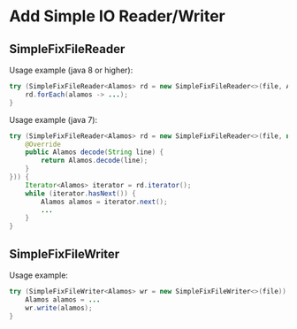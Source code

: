 # Add Simple IO Reader/Writer

## SimpleFixFileReader


Usage example (java 8 or higher):

~~~java
try (SimpleFixFileReader<Alamos> rd = new SimpleFixFileReader<>(file, Alamos::decode)) {
    rd.forEach(alamos -> ...);
}
~~~

Usage example (java 7):

~~~java
try (SimpleFixFileReader<Alamos> rd = new SimpleFixFileReader<>(file, new FixDecoder<Alamos>() {
    @Override
    public Alamos decode(String line) {
        return Alamos.decode(line);
    }
})) {
    Iterator<Alamos> iterator = rd.iterator();
    while (iterator.hasNext()) {
        Alamos alamos = iterator.next();
        ...
    }
}
~~~

## SimpleFixFileWriter

Usage example:

~~~java
try (SimpleFixFileWriter<Alamos> wr = new SimpleFixFileWriter<>(file)) {
    Alamos alamos = ...
    wr.write(alamos);
}
~~~